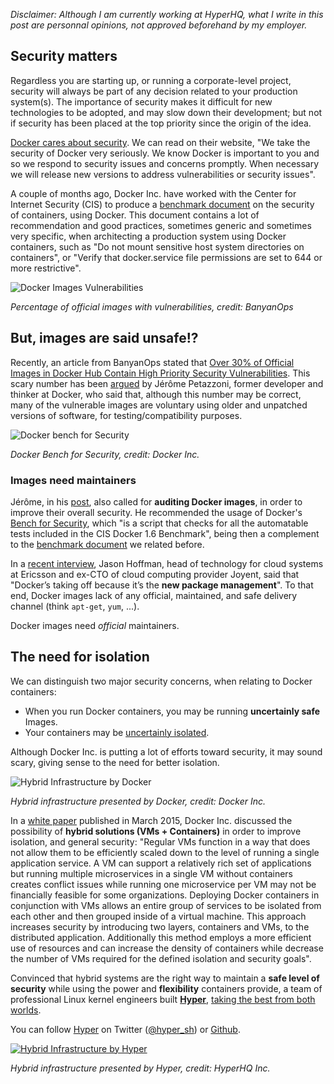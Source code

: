 *Disclaimer: Although I am currently working at HyperHQ, what I write in this post are personnal opinions, not approved beforehand by my employer.*

## Security matters

Regardless you are starting up, or running a corporate-level project, security will always be part of any decision related to your production system(s). The importance of security makes it difficult for new technologies to be adopted, and may slow down their development; but not if security has been placed at the top priority since the origin of the idea.

[Docker cares about security](https://www.docker.com/resources/security/). We can read on their website, "We take the security of Docker very seriously. We know Docker is important to you and so we respond to security issues and concerns promptly. When necessary we will release new versions to address vulnerabilities or security issues".

A couple of months ago, Docker Inc. have worked with the Center for Internet Security (CIS) to produce a [benchmark document](https://benchmarks.cisecurity.org/tools2/docker/CIS_Docker_1.6_Benchmark_v1.0.0.pdf) on the security of containers, using Docker.
This document contains a lot of recommendation and good practices, sometimes generic and sometimes very specific, when architecting a production system using Docker containers, such as "Do not mount sensitive host system directories on containers", or "Verify that docker.service file permissions are set to 644 or more restrictive".

![Docker Images Vulnerabilities](https://s3-us-west-1.amazonaws.com/bloghyper/post1/vulnerabilities.png)

*Percentage of official images with vulnerabilities, credit: BanyanOps*

## But, images are said unsafe!?

Recently, an article from BanyanOps stated that [Over 30% of Official Images in Docker Hub Contain High Priority Security Vulnerabilities](http://www.banyanops.com/blog/analyzing-docker-hub/). This scary number has been [argued](http://jpetazzo.github.io/2015/05/27/docker-images-vulnerabilities/) by Jérôme Petazzoni, former developer and thinker at Docker, who said that, although this number may be correct, many of the vulnerable images are voluntary using older and unpatched versions of software, for testing/compatibility purposes.

![Docker bench for Security](https://s3-us-west-1.amazonaws.com/bloghyper/post1/bench_security.gif)

*Docker Bench for Security, credit: Docker Inc.*

### Images need maintainers

Jérôme, in his [post](http://jpetazzo.github.io/2015/05/27/docker-images-vulnerabilities/), also called for **auditing Docker images**, in order to improve their overall security. He recommended the usage of Docker's [Bench for Security](https://github.com/docker/docker-bench-security), which "is a script that checks for all the automatable tests included in the CIS Docker 1.6 Benchmark", being then a complement to the [benchmark document](https://benchmarks.cisecurity.org/tools2/docker/CIS_Docker_1.6_Benchmark_v1.0.0.pdf) we related before.

In a [recent interview](https://medium.com/s-c-a-l-e/how-containers-became-a-tech-darling-and-why-docker-became-their-poster-child-bfaf9ac87825), Jason Hoffman, head of technology for cloud systems at Ericsson and ex-CTO of cloud computing provider Joyent, said that "Docker’s taking off because it’s the **new package management**". To that end, Docker images lack of any official, maintained, and safe delivery channel (think `apt-get`, `yum`, ...).

Docker images need *official* maintainers.

## The need for isolation

We can distinguish two major security concerns, when relating to Docker containers:
- When you run Docker containers, you may be running **uncertainly safe** Images.
- Your containers may be [uncertainly isolated](https://zeltser.com/security-risks-and-benefits-of-docker-application/).

Although Docker Inc. is putting a lot of efforts toward security, it may sound scary, giving sense to the need for better isolation.

![Hybrid Infrastructure by Docker](https://s3-us-west-1.amazonaws.com/bloghyper/post1/docker.png)

*Hybrid infrastructure presented by Docker, credit: Docker Inc.*

In a [white paper](https://d3oypxn00j2a10.cloudfront.net/assets/img/Docker%20Security/WP_Intro_to_container_security_03.20.2015.pdf) published in March 2015, Docker Inc. discussed the possibility of **hybrid solutions (VMs + Containers)** in order to improve isolation, and general security: "Regular VMs function in a way that does not allow them to be efficiently scaled down to the level of running a single application service. A VM can support a relatively rich set of applications but running multiple microservices in a single VM without containers creates conflict issues while running one microservice per VM may not be financially feasible for some organizations. Deploying Docker containers in conjunction with VMs allows an entire group of services to be isolated from each other and then grouped inside of a virtual machine. This approach increases security by introducing two layers, containers and VMs, to the distributed application. Additionally this method employs a more efficient use of resources and can increase the density of containers while decrease the number of VMs required for the defined isolation and security goals".

Convinced that hybrid systems are the right way to maintain a **safe level of security** while using the power and **flexibility** containers provide, a team of professional Linux kernel engineers built **[Hyper](http://hyper.sh)**, [taking the best from both worlds](https://hyper.sh/why-hyper.html).

You can follow [Hyper](http://hyper.sh) on Twitter ([@hyper_sh](https://twitter.com/hyper_sh)) or [Github](https://github.com/hyperhq).

[![Hybrid Infrastructure by Hyper](https://s3-us-west-1.amazonaws.com/bloghyper/post1/hyper.png)](http://hyper.sh)

*Hybrid infrastructure presented by Hyper, credit: HyperHQ Inc.*
